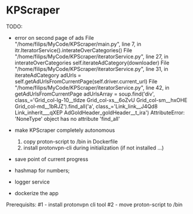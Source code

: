 # KPScraper

TODO:

- error on second page of ads
File "/home/filips/MyCode/KPScraper/main.py", line 7, in <module>
    itr.IteratorService().interateOverCategories()
  File "/home/filips/MyCode/KPScraper/iteratorService.py", line 27, in interateOverCategories
    self.iterateAdCategory(downloader)
  File "/home/filips/MyCode/KPScraper/iteratorService.py", line 31, in iterateAdCategory
    adUrls = self.getAdUrlsFromCurrentPage(self.driver.current_url)
  File "/home/filips/MyCode/KPScraper/iteratorService.py", line 42, in getAdUrlsFromCurrentPage
    adUrlsArray = soup.find('div', class_='Grid_col-lg-10__tIdze Grid_col-xs__6oZvU Grid_col-sm__hxOHE Grid_col-md__1bRJZ').find_all('a', class_='Link_link__J4Qd8 Link_inherit___qXEP AdGoldHeader_goldHeader__t_ira')
AttributeError: 'NoneType' object has no attribute 'find_all'

- make KPScraper completely autonomous
  1) copy proton-script to /bin in Dockerfile
  2) install protonvpn-cli during initialization (if not installed ...)
- save point of current progress
- hashmap for numbers;
- logger service
- dockerize the app

Prerequisits:
#1 - install protonvpn cli tool
#2 - move proton-script to /bin